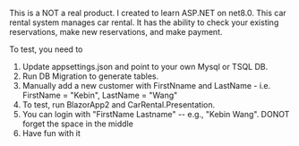 This is a NOT a real product. I created to learn ASP.NET on net8.0.
This car rental system manages car rental. It has the ability to check your existing reservations, make new reservations, and make payment. 

To test, you need to 
1. Update appsettings.json and point to your own Mysql or TSQL DB.
2. Run DB Migration to generate tables.
3. Manually add a new customer with FirstNname and LastName - i.e. FirstName = "Kebin", LastName = "Wang"
4. To test, run BlazorApp2 and CarRental.Presentation.
5. You can login with "FirstName Lastname" -- e.g., "Kebin Wang". DONOT forget the space in the middle
6. Have fun with it
